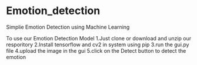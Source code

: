 # Emotion_detection
Simplie Emotion Detection using Machine Learning

To use our Emotion Detection Model
1.Just clone or download and unzip our resporitory
2.Install tensorflow and cv2 in system using pip
3.run the gui.py file
4.upload the image in the gui
5.click on the Detect button to detect the emotion
